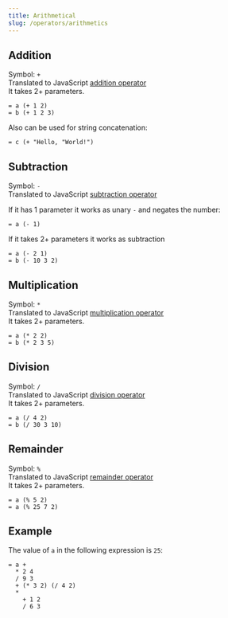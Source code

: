 ```yaml
---
title: Arithmetical
slug: /operators/arithmetics
---
```


## Addition 

Symbol: `+` <br/>
Translated to JavaScript [addition operator](https://developer.mozilla.org/en-US/docs/Web/JavaScript/Reference/Operators/Addition) <br/>
It takes 2+ parameters.

```
= a (+ 1 2)
= b (+ 1 2 3)
```

Also can be used for string concatenation:
```
= c (+ "Hello, "World!")
```

## Subtraction

Symbol: `-` <br/>
Translated to JavaScript [subtraction operator](https://developer.mozilla.org/en-US/docs/Web/JavaScript/Reference/Operators/Subtraction) <br/>

If it has 1 parameter it works as unary `-` and negates the number:
```
= a (- 1)
```

If it takes 2+ parameters it works as subtraction
```
= a (- 2 1)
= b (- 10 3 2)
```

## Multiplication

Symbol: `*` <br/>
Translated to JavaScript [multiplication operator](https://developer.mozilla.org/en-US/docs/Web/JavaScript/Reference/Operators/Multiplication) <br/>
It takes 2+ parameters.

```
= a (* 2 2)
= b (* 2 3 5)
```

## Division

Symbol: `/` <br/>
Translated to JavaScript [division operator](https://developer.mozilla.org/en-US/docs/Web/JavaScript/Reference/Operators/Division) <br/>
It takes 2+ parameters.

```
= a (/ 4 2)
= b (/ 30 3 10)
```

## Remainder

Symbol: `%` <br/>
Translated to JavaScript [remainder operator](https://developer.mozilla.org/en-US/docs/Web/JavaScript/Reference/Operators/Remainder) <br/>
It takes 2+ parameters.

```
= a (% 5 2)
= a (% 25 7 2)
```

## Example

The value of `a` in the following expression is `25`:

```
= a +
  * 2 4
  / 9 3
  + (* 3 2) (/ 4 2)
  *
    + 1 2
    / 6 3
```
